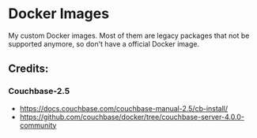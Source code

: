 # Docker Images

My custom Docker images. Most of them are legacy packages that not be supported anymore, so don't have a official Docker image.

## Credits:

### Couchbase-2.5
- https://docs.couchbase.com/couchbase-manual-2.5/cb-install/
- https://github.com/couchbase/docker/tree/couchbase-server-4.0.0-community

